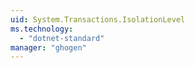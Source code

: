 ```yaml
---
uid: System.Transactions.IsolationLevel
ms.technology: 
  - "dotnet-standard"
manager: "ghogen"
---
```

